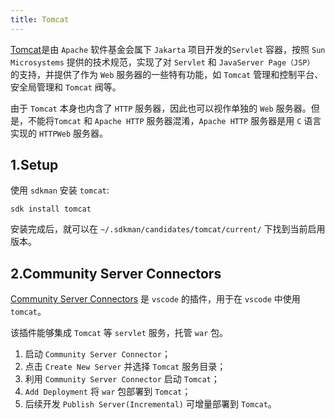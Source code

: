 ```yaml
---
title: Tomcat
---
```


[Tomcat](https://tomcat.apache.org/)是由 `Apache` 软件基金会属下 `Jakarta` 项目开发的`Servlet` 容器，按照 `Sun Microsystems` 提供的技术规范，实现了对 `Servlet` 和 `JavaServer Page（JSP）` 的支持，并提供了作为 `Web` 服务器的一些特有功能，如 `Tomcat` 管理和控制平台、安全局管理和 `Tomcat` 阀等。

由于 `Tomcat` 本身也内含了 `HTTP` 服务器，因此也可以视作单独的 `Web` 服务器。但是，不能将`Tomcat` 和 `Apache HTTP` 服务器混淆，`Apache HTTP` 服务器是用 `C` 语言实现的 `HTTPWeb` 服务器。

## 1.Setup

使用 `sdkman` 安装 `tomcat`:

```shell
sdk install tomcat
```

安装完成后，就可以在 `~/.sdkman/candidates/tomcat/current/` 下找到当前启用版本。

## 2.Community Server Connectors

[Community Server Connectors](https://marketplace.visualstudio.com/items?itemName=redhat.vscode-community-server-connector) 是 `vscode` 的插件，用于在 `vscode` 中使用 `tomcat`。

该插件能够集成 `Tomcat` 等 `servlet` 服务，托管 `war` 包。

1. 启动 `Community Server Connector`；
2. 点击 `Create New Server` 并选择 `Tomcat` 服务目录；
3. 利用 `Community Server Connector` 启动 `Tomcat`；
4. `Add Deployment` 将 `war` 包部署到 `Tomcat`；
5. 后续开发 `Publish Server(Incremental)` 可增量部署到 `Tomcat`。

